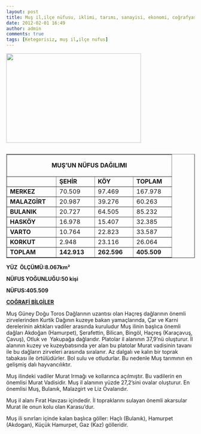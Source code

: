 ```yaml
---
layout: post
title: Muş il,ilçe nüfusu, iklimi, tarımı, sanayisi, ekonomi, coğrafyası
date: 2012-02-01 16:49
author: admin
comments: true
tags: [Ketegorisiz, muş il,ilçe nufus]
---
```

<a href="http://www.egitimvaktim.com/dosyalar/2012/02/mus-nufuss.jpg"><img class="alignnone size-full wp-image-2195" title="mus-nufuss" src="http://www.egitimvaktim.com/dosyalar/2012/02/mus-nufuss.jpg" alt="" width="360" height="239" /></a>
<table width="100%" border="1" cellspacing="0" cellpadding="0" align="left">
<tbody>
<tr>
<td colspan="4" valign="top" width="373">
<p align="center"><strong>MUŞ’UN NÜFUS DAĞILIMI</strong></p>
</td>
</tr>
<tr>
<td valign="top" width="115"><strong> </strong></td>
<td valign="top" width="86"><strong>ŞEHİR </strong></td>
<td valign="top" width="86"><strong>KÖY</strong></td>
<td valign="top" width="86"><strong>TOPLAM</strong></td>
</tr>
<tr>
<td valign="top" width="115"><strong>MERKEZ</strong></td>
<td valign="top" width="86">70.509<strong></strong></td>
<td valign="top" width="86">97.469<strong></strong></td>
<td valign="top" width="86">167.978<strong></strong></td>
</tr>
<tr>
<td valign="top" width="115"><strong>MALAZGİRT</strong></td>
<td valign="top" width="86">20.987<strong></strong></td>
<td valign="top" width="86">39.276<strong></strong></td>
<td valign="top" width="86">60.263<strong></strong></td>
</tr>
<tr>
<td valign="top" width="115"><strong>BULANIK</strong></td>
<td valign="top" width="86">20.727<strong></strong></td>
<td valign="top" width="86">64.505<strong></strong></td>
<td valign="top" width="86">85.232<strong></strong></td>
</tr>
<tr>
<td valign="top" width="115"><strong>HASKÖY</strong></td>
<td valign="top" width="86">16.978<strong></strong></td>
<td valign="top" width="86">15.407<strong></strong></td>
<td valign="top" width="86">32.385<strong></strong></td>
</tr>
<tr>
<td valign="top" width="115"><strong>VARTO</strong></td>
<td valign="top" width="86">10.764<strong></strong></td>
<td valign="top" width="86">22.823<strong></strong></td>
<td valign="top" width="86">33.587<strong></strong></td>
</tr>
<tr>
<td valign="top" width="115"><strong>KORKUT</strong></td>
<td valign="top" width="86">2.948<strong></strong></td>
<td valign="top" width="86">23.116<strong></strong></td>
<td valign="top" width="86">26.064<strong></strong></td>
</tr>
<tr>
<td valign="top" width="115"><strong>TOPLAM</strong></td>
<td valign="top" width="86"><strong>142.913</strong><strong></strong></td>
<td valign="top" width="86"><strong>262.596</strong><strong></strong></td>
<td valign="top" width="86"><strong>405.509</strong><strong></strong></td>
</tr>
</tbody>
</table>
<strong>YÜZ  ÖLÇÜMÜ:8.067km²</strong>

<strong>NÜFUS YOĞUNLUĞU:50 kişi</strong>

<strong>NÜFUS:405.509</strong>

<strong><span style="text-decoration: underline;">COĞRAFİ BİLGİLER</span></strong>

Muş Güney Doğu Toros Dağlarının uzantısı olan Haçreş dağlarının önemli zirvelerinden Kurtik Dağının kuzeye bakan yamaçlarında, Çar ve Karni derelerinin aktıkları vadiler arasında kuruludur Muş ilinin başlıca önemli dağları Akdoğan (Hamurpet), Şerafettin, Bilican, Bingöl, Haçreş (Karaçavuş, Çavuş), Otluk ve  Yakupağa dağlarıdır. Platolar il alanının 37,9’nü oluşturur. İl alanının kuzey ve kuzeybatısında yer alan bu platolar Murat vadisinin tavanı ile bu dağların zirveleri arasında sıralanır. Az dalgalı ve kalın bir toprak tabakası ile örtülüdürler. Bol sulu ve otludurlar. Bu nedenle Muş tarımının en gelişmiş dalı hayvancılıktır.

Muş ilindeki vadiler Murat Irmağı ve kollarınca açılmıştır. Bu vadilerin en önemlisi Murat Vadisidir. Muş il alanının yüzde 27,2’sini ovalar oluşturur. En önemlisi Muş, Bulanık, Malazgirt ve Liz Ovalarıdır.

Muş il alanı Fırat Havzası içindedir. İl topraklarını sulayan önemli akarsular Murat ile onun kolu olan Karasu’dur.

Muş ili sınırları içinde kalan başlıca göller: Haçlı (Bulanık), Hamurpet (Akdogan), Küçük Hamurpet, Gaz (Kaz) gölleridir.

<strong>
</strong>
